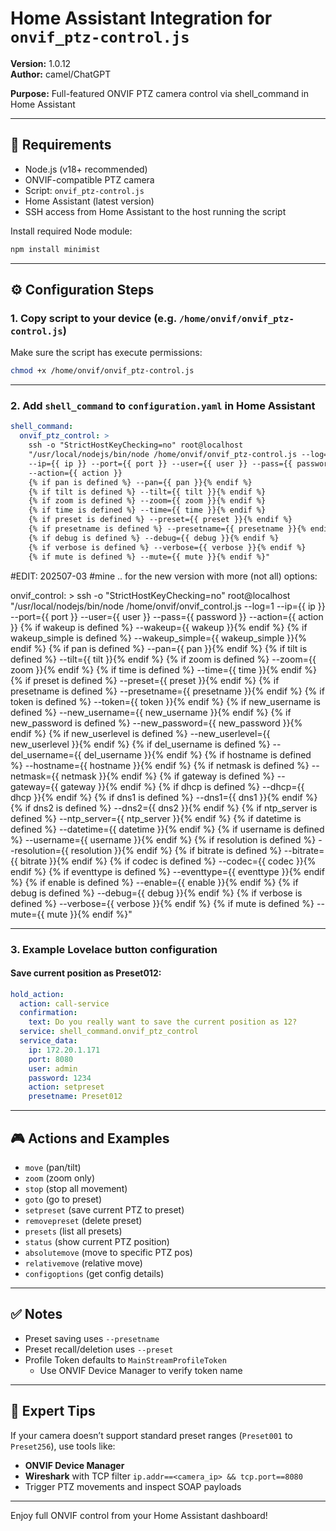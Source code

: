 # Home Assistant Integration for `onvif_ptz-control.js`

**Version:** 1.0.12  
**Author:** camel/ChatGPT 

**Purpose:** Full-featured ONVIF PTZ camera control via shell_command in Home Assistant

---

## 🔧 Requirements

- Node.js (v18+ recommended)
- ONVIF-compatible PTZ camera
- Script: `onvif_ptz-control.js`
- Home Assistant (latest version)
- SSH access from Home Assistant to the host running the script

Install required Node module:
```bash
npm install minimist
```

---

## ⚙️ Configuration Steps

### 1. Copy script to your device (e.g. `/home/onvif/onvif_ptz-control.js`)

Make sure the script has execute permissions:
```bash
chmod +x /home/onvif/onvif_ptz-control.js
```

---

### 2. Add `shell_command` to `configuration.yaml` in Home Assistant

```yaml
shell_command:
  onvif_ptz_control: >
    ssh -o "StrictHostKeyChecking=no" root@localhost
    "/usr/local/nodejs/bin/node /home/onvif/onvif_ptz-control.js --log=1
    --ip={{ ip }} --port={{ port }} --user={{ user }} --pass={{ password }}
    --action={{ action }}
    {% if pan is defined %} --pan={{ pan }}{% endif %}
    {% if tilt is defined %} --tilt={{ tilt }}{% endif %}
    {% if zoom is defined %} --zoom={{ zoom }}{% endif %}
    {% if time is defined %} --time={{ time }}{% endif %}
    {% if preset is defined %} --preset={{ preset }}{% endif %}
    {% if presetname is defined %} --presetname={{ presetname }}{% endif %}
    {% if debug is defined %} --debug={{ debug }}{% endif %}
    {% if verbose is defined %} --verbose={{ verbose }}{% endif %}
    {% if mute is defined %} --mute={{ mute }}{% endif %}"
```
#EDIT: 202507-03
#mine .. for the new version with more (not all) options:

  onvif_control: >
    ssh -o "StrictHostKeyChecking=no" root@localhost
    "/usr/local/nodejs/bin/node /home/onvif/onvif_control.js --log=1
    --ip={{ ip }} --port={{ port }} --user={{ user }} --pass={{ password }}
    --action={{ action }}
    {% if wakeup is defined %} --wakeup={{ wakeup }}{% endif %}
    {% if wakeup_simple is defined %} --wakeup_simple={{ wakeup_simple }}{% endif %}
    {% if pan is defined %} --pan={{ pan }}{% endif %}
    {% if tilt is defined %} --tilt={{ tilt }}{% endif %}
    {% if zoom is defined %} --zoom={{ zoom }}{% endif %}
    {% if time is defined %} --time={{ time }}{% endif %}
    {% if preset is defined %} --preset={{ preset }}{% endif %}
    {% if presetname is defined %} --presetname={{ presetname }}{% endif %}
    {% if token is defined %} --token={{ token }}{% endif %}
    {% if new_username is defined %} --new_username={{ new_username }}{% endif %}
    {% if new_password is defined %} --new_password={{ new_password }}{% endif %}
    {% if new_userlevel is defined %} --new_userlevel={{ new_userlevel }}{% endif %}
    {% if del_username is defined %} --del_username={{ del_username }}{% endif %}
    {% if hostname is defined %} --hostname={{ hostname }}{% endif %}
    {% if netmask is defined %} --netmask={{ netmask }}{% endif %}
    {% if gateway is defined %} --gateway={{ gateway }}{% endif %}
    {% if dhcp is defined %} --dhcp={{ dhcp }}{% endif %}
    {% if dns1 is defined %} --dns1={{ dns1 }}{% endif %}
    {% if dns2 is defined %} --dns2={{ dns2 }}{% endif %}
    {% if ntp_server is defined %} --ntp_server={{ ntp_server }}{% endif %}
    {% if datetime is defined %} --datetime={{ datetime }}{% endif %}
    {% if username is defined %} --username={{ username }}{% endif %}
    {% if resolution is defined %} --resolution={{ resolution }}{% endif %}
    {% if bitrate is defined %} --bitrate={{ bitrate }}{% endif %}
    {% if codec is defined %} --codec={{ codec }}{% endif %}
    {% if eventtype is defined %} --eventtype={{ eventtype }}{% endif %}
    {% if enable is defined %} --enable={{ enable }}{% endif %}
    {% if debug is defined %} --debug={{ debug }}{% endif %}
    {% if verbose is defined %} --verbose={{ verbose }}{% endif %}
    {% if mute is defined %} --mute={{ mute }}{% endif %}"

---

### 3. Example Lovelace button configuration

#### Save current position as Preset012:
```yaml
hold_action:
  action: call-service
  confirmation:
    text: Do you really want to save the current position as 12?
  service: shell_command.onvif_ptz_control
  service_data:
    ip: 172.20.1.171
    port: 8080
    user: admin
    password: 1234
    action: setpreset
    presetname: Preset012
```

---

## 🎮 Actions and Examples

- `move` (pan/tilt)
- `zoom` (zoom only)
- `stop` (stop all movement)
- `goto` (go to preset)
- `setpreset` (save current PTZ to preset)
- `removepreset` (delete preset)
- `presets` (list all presets)
- `status` (show current PTZ position)
- `absolutemove` (move to specific PTZ pos)
- `relativemove` (relative move)
- `configoptions` (get config details)

---

## ✅ Notes

- Preset saving uses `--presetname`
- Preset recall/deletion uses `--preset`
- Profile Token defaults to `MainStreamProfileToken`
  - Use ONVIF Device Manager to verify token name

---

## 🧠 Expert Tips

If your camera doesn’t support standard preset ranges (`Preset001` to `Preset256`), use tools like:

- **ONVIF Device Manager**
- **Wireshark** with TCP filter `ip.addr==<camera_ip> && tcp.port==8080`
- Trigger PTZ movements and inspect SOAP payloads

---

Enjoy full ONVIF control from your Home Assistant dashboard!
